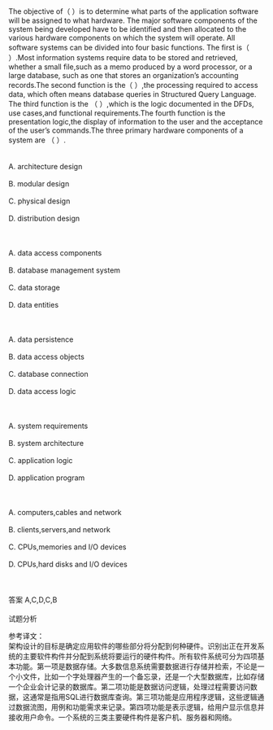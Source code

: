 <div class="detail lh2">The objective of（  ）is to determine what parts of the application software will be assigned to what hardware. The major software components of the system being developed have to be identified and then allocated to the various hardware components on which the system will operate. All software systems can be divided into four basic functions. The first is（  ）.Most information systems require data to be stored and retrieved, whether a small file,such as a memo produced by a word processor, or a large database, such as one that stores an organization’s accounting records.The second function is the（  ）,the processing required to access data, which often means database queries in Structured Query Language. The third function is the  （  ）,which is the logic documented in the DFDs, use cases,and functional requirements.The fourth function is the presentation logic,the display of information to the user and the acceptance of the user’s commands.The three primary hardware components of a system are （  ）.<br/><br/><br/>A. architecture design<br/><br/>B. modular design<br/><br/>C. physical design<br/><br/>D. distribution design<br/><br/><br/><br/>A. data access components<br/><br/>B. database management system<br/><br/>C. data storage<br/><br/>D. data entities<br/><br/><br/><br/>A. data persistence<br/><br/>B. data access objects<br/><br/>C. database connection<br/><br/>D. data access logic<br/><br/><br/><br/>A. system requirements<br/><br/>B. system architecture<br/><br/>C. application logic<br/><br/>D. application program<br/><br/><br/><br/>A. computers,cables and network<br/><br/>B. clients,servers,and network<br/><br/>C. CPUs,memories and I/O devices<br/><br/>D. CPUs,hard disks and I/O devices<br/><br/><br/><br/>答案 A,C,D,C,B<br/><br/>试题分析<br/><p>参考译文：<br/>架构设计的目标是确定应用软件的哪些部分将分配到何种硬件。识别出正在开发系统的主要软件构件并分配到系统将要运行的硬件构件。所有软件系统可分为四项基本功能。第一项是数据存储。大多数信息系统需要数据进行存储并检索，不论是一个小文件，比如一个字处理器产生的一个备忘录，还是一个大型数据库，比如存储一个企业会计记录的数据库。第二项功能是数据访问逻辑，处理过程需要访问数据，这通常是指用SQL进行数据库查询。第三项功能是应用程序逻辑，这些逻辑通过数据流图，用例和功能需求来记录。第四项功能是表示逻辑，给用户显示信息并接收用户命令。一个系统的三类主要硬件构件是客户机、服务器和网络。</p><p><br/></p></div>